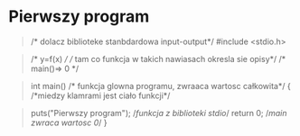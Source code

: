 Pierwszy program
================

>/\* dolacz biblioteke stanbdardowa input-output*/
>#include <stdio.h>

>/\* y=f(x) */ /* tam co funkcja w takich nawiasach okresla sie opisy*/
>/\*  main()=> 0 */

>int main() /* funkcja glowna programu, zwraaca wartosc całkowita*/
>{ /\*miedzy klamrami jest ciało funkcji*/

>	puts("Pierwszy program"); /*funkcja z biblioteki stdio*/
>	return 0; /*main zwraca wartosc 0*/
>}
